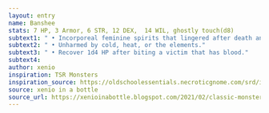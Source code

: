 ```yaml
---
layout: entry 
name: Banshee
stats: 7 HP, 3 Armor, 6 STR, 12 DEX,  14 WIL, ghostly touch(d8)
subtext1: " • Incorporeal feminine spirits that lingered after death and haunt the living."
subtext2: " • Unharmed by cold, heat, or the elements."
subtext3: " • Recover 1d4 HP after biting a victim that has blood."
subtext4: 
author: xenio
inspiration: TSR Monsters
inspiration_source: https://oldschoolessentials.necroticgnome.com/srd/index.php/Monster_Descriptions
source: xenio in a bottle
source_url: https://xenioinabottle.blogspot.com/2021/02/classic-monsters-for-cairnito-part-1.html
---
```

